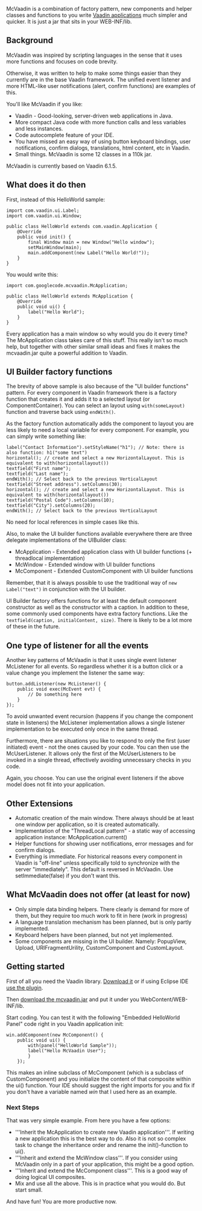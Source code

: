 McVaadin is a combination of factory pattern, new components and helper classes and functions to you write [Vaadin applications](http://vaadin.com) much simpler and quicker. It is just a jar that sits in your WEB-INF/lib.

## Background ##
McVaadin was inspired by scripting languages in the sense that it uses more functions and focuses on code brevity.

Otherwise, it was written to help to make some things easier than they currently are in the base Vaadin framework. The unified event listener and more HTML-like user notifications (alert, confirm functions) are examples of this.

You'll like McVaadin if you like:
  * Vaadin - Good-looking, server-driven web applications in Java.
  * More compact Java code with more function calls and less variables and less instances.
  * Code autocomplete feature of your IDE.
  * You have missed an easy way of using button keyboard bindings, user notifications, confirm dialogs, translations, html content, etc in Vaadin.
  * Small things. McVaadin is some 12 classes in a 110k jar.

McVaadin is currently based on Vaadin 6.1.5.

## What does it do then ##

First, instead of this HelloWorld sample:

```
import com.vaadin.ui.Label;
import com.vaadin.ui.Window;

public class HelloWorld extends com.vaadin.Application {
    @Override
    public void init() {
        final Window main = new Window("Hello window");
        setMainWindow(main);
        main.addComponent(new Label("Hello World!"));
    }
}
```

You would write this:

```
import com.googlecode.mcvaadin.McApplication;

public class HelloWorld extends McApplication {
    @Override
    public void ui() {
        label("Hello World");
    }
}
```

Every application has a main window so why would you do it every time? The McApplication class takes care of this stuff. This really isn't so much help, but together with other similar small ideas and fixes it makes the mcvaadin.jar quite a powerful addition to Vaadin.

## UI Builder factory functions ##

The brevity of above sample is also because of the "UI builder functions" pattern. For every component in Vaadin framework there is a factory function that creates it and adds it to a selected layout (or ComponentContainer). You can select an layout using `with(someLayout)` function and traverse back using `endWith()`.

As the factory function automatically adds the component to layout you are less likely to need a local variable for every component. For example, you can simply write something like:

```
label("Contact Information").setStyleName("h1"); // Note: there is also function: h1("some text")
horizontal(); // create and select a new HorizontalLayout. This is equivalent to with(horizontallayout())
textfield("First name");
textfield("Last name");
endWith(); // Select back to the previous VerticalLayout
textfield("Street address").setColumns(30);
horizontal(); // create and select a new HorizontalLayout. This is equivalent to with(horizontallayout())  
textfield("Postal Code").setColumns(10);
textfield("City").setColumns(20);
endWith(); // Select back to the previous VerticalLayout
```

No need for local references in simple cases like this.

Also, to make the UI builder functions available everywhere there are three delegate implementations of the UIBuilder class:
  * McApplication - Extended application class with UI builder functions (+ threadlocal implementation)
  * McWindow - Extended window with UI builder functions
  * McComponent - Extended CustomComponent with UI builder functions

Remember, that it is always possible to use the traditional way of `new Label("text")` in conjunction with the UI builder.

UI Builder factory offers functions for at least the default component constructor as well as the constructor with a caption. In addition to these, some commonly used components have extra factory functions. Like the `textfield(caption, initialContent, size)`. There is likely to be a lot more of these in the future.

## One type of listener for all the events ##

Another key patterns of McVaadin is that it uses single event listener McListener for all events. So regardless whether it is a button click or a value change you implement the listener the same way:

```
button.addListener(new McListener() {
	public void exec(McEvent evt) {
		// Do something here
	}
});
```

To avoid unwanted event recursion (happens if you change the component state in listeners) the McListener implementation allows a single listener implementation to be executed only once in the same thread.

Furthermore, there are situations you like to respond to only the first (user initiated) event - not the ones caused by your code. You can then use the McUserListener. It allows only the first of the McUserListeners to be invoked in a single thread, effectively avoiding unnecessary checks in you code.

Again, you choose. You can use the original event listeners if the above model does not fit into your application.

## Other Extensions ##
  * Automatic creation of the main window. There always should be at least one window per application, so it is created automatically.
  * Implementation of the "ThreadLocal pattern" - a static way of accessing application instance: McApplication.current()
  * Helper functions for showing user notifications, error messages and for confirm dialogs.
  * Everything is immediate. For historical reasons every component in Vaadin is "off-line" unless specifically told to synchronize with the server "immediately". This default is reversed in McVaadin. Use setImmediate(false) if you don't want this.


## What McVaadin does not offer (at least for now) ##
  * Only simple data binding helpers. There clearly is demand for more of them, but they require too much work to fit in here (work in progress)
  * A language translation mechanism has been planned, but is only partly implemented.
  * Keyboard helpers have been planned, but not yet implemented.
  * Some components are missing in the UI builder. Namely: PopupView, Upload, URIFragmentUrility, CustomComponent and CustomLayout.

## Getting started ##
First of all you need the Vaadin library. [Download it](http://vaadin.com/download) or if using Eclipse IDE [use the plugin](http://vaadin.com/eclipse).

Then [download the mcvaadin.jar](http://code.google.com/p/mcvaadin/downloads/list) and put it under you WebContent/WEB-INF/lib.

Start coding. You can test it with the following "Embedded HelloWorld Panel" code right in you Vaadin application init:
```
win.addComponent(new McComponent() {
    public void ui() {
        with(panel("HelloWorld Sample"));
        label("Hello McVaadin User");
        }
    });
```
This makes an inline subclass of McComponent (which is a subclass of CustomComponent) and you initialize the content of that composite within the ui() function. Your IDE should suggest the right imports for you and fix if you don't have a variable named _win_ that I used here as an example.

### Next Steps ###

That was very simple example. From here you have a few options:
  * '''Inherit the McApplication to create new Vaadin application'''. If writing a new application this is the best way to do. Also it is not so complex task to change the inheritance order and rename the init()-function to ui().
  * '''Inherit and extend the McWindow class'''. If you consider using McVaadin only in a part of your application, this might be a good option.
  * '''Inherit and extend the McComponent class'''. This is a good way of doing logical UI composites.
  * Mix and use all the above. This is in practice what you would do. But start small.

And have fun! You are more productive now.